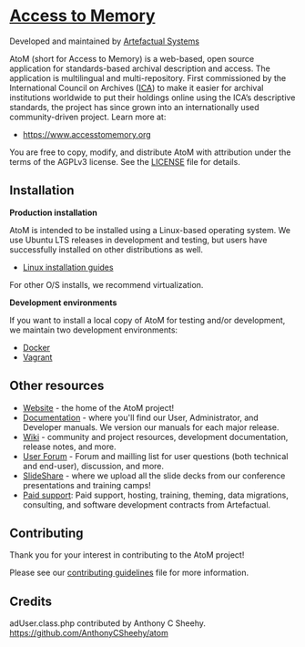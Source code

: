 # [Access to Memory](https://www.accesstomemory.org)

Developed and maintained by [Artefactual Systems](https://www.artefactual.com/)

AtoM (short for Access to Memory) is a web-based, open source application for
standards-based archival description and access. The application is
multilingual and multi-repository. First commissioned by the International
Council on Archives ([ICA](https://www.ica.org)) to make it easier for
archival institutions worldwide to put their holdings online using the ICA’s
descriptive standards, the project has since grown into an internationally
used community-driven project. Learn more at:

* https://www.accesstomemory.org

You are free to copy, modify, and distribute AtoM with attribution under the
terms of the AGPLv3 license. See the [LICENSE](LICENSE) file for details.

## Installation

**Production installation**

AtoM is intended to be installed using a Linux-based operating system. We use
Ubuntu LTS releases in development and testing, but users have successfully
installed on other distributions as well.

* [Linux installation guides](https://www.accesstomemory.org/docs/latest/admin-manual/installation/linux/linux/)

For other O/S installs, we recommend virtualization.

**Development environments**

If you want to install a local copy of AtoM for testing and/or development, we
maintain two development environments:

* [Docker](https://www.accesstomemory.org/docs/latest/dev-manual/env/compose/)
* [Vagrant](https://www.accesstomemory.org/docs/latest/dev-manual/env/vagrant/)

## Other resources

* [Website](https://www.accesstomemory.org) - the home of the AtoM project!
* [Documentation](https://www.accesstomemory.org/docs/latest/) - where you'll
  find our User, Administrator, and Developer manuals. We version our manuals
  for each major release.
* [Wiki](https://wiki.accesstomemory.org/) - community and project resources,
  development documentation, release notes, and more.
* [User Forum](https://groups.google.com/forum/#!forum/ica-atom-users) - Forum
  and mailling list for user questions (both technical and end-user),
  discussion, and more.
* [SlideShare](https://www.slideshare.net/accesstomemory) - where we upload
  all the slide decks from our conference presentations and training camps!
* [Paid support](https://www.artefactual.com/services/): Paid support,
  hosting, training, theming, data migrations, consulting, and software
  development contracts from Artefactual.

## Contributing

Thank you for your interest in contributing to the AtoM project! 

Please see our [contributing guidelines](CONTRIBUTING.md) file for more information. 

## Credits
adUser.class.php contributed by Anthony C Sheehy. https://github.com/AnthonyCSheehy/atom
